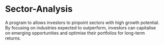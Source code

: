 # Sector-Analysis
A program to  allows investors to pinpoint sectors with high growth potential. By focusing on industries expected to outperform, investors can capitalise on emerging opportunities and optimise their portfolios for long-term returns.
